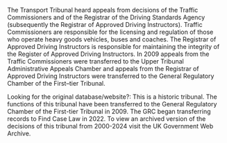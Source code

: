 The Transport Tribunal heard appeals from decisions of the Traffic Commissioners and of the Registrar of the Driving Standards Agency (subsequently the Registrar of Approved Driving Instructors). Traffic Commissioners are responsible for the licensing and regulation of those who operate heavy goods vehicles, buses and coaches. The Registrar of Approved Driving Instructors is responsible for maintaining the integrity of the Register of Approved Driving Instructors. In 2009 appeals from the Traffic Commissioners were transferred to the Upper Tribunal Administrative Appeals Chamber and appeals from the Registrar of Approved Driving Instructors were transferred to the General Regulatory Chamber of the First–tier Tribunal.

Looking for the original database/website?: This is a historic tribunal. The functions of this tribunal have been transferred to the General Regulatory Chamber of the First-tier Tribunal in 2009. The GRC began transferring records to Find Case Law in 2022. To view an archived version of the decisions of this tribunal from 2000-2024 visit the UK Government Web Archive.
